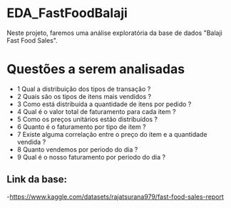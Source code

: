 # EDA_FastFoodBalaji
Neste projeto, faremos uma análise exploratória da base de dados "Balaji Fast Food Sales".
# Questões a serem analisadas
  - 1 Qual a distribuição dos tipos de transação ?
  - 2 Quais são os tipos de itens mais vendidos ?
  - 3 Como está distribuída a quantidade de itens por pedido ?
  - 4 Qual é o valor total de faturamento para cada item ?
  - 5 Como os preços unitários estão distribuídos ?
  - 6 Quanto é o faturamento por tipo de item ?
  - 7 Existe alguma correlação entre o preço do item e a quantidade vendida ?
  - 8 Quanto vendemos por periodo do dia ?
  - 9 Qual é o nosso faturamento por periodo do dia ?

## Link da base: 
  -https://www.kaggle.com/datasets/rajatsurana979/fast-food-sales-report
